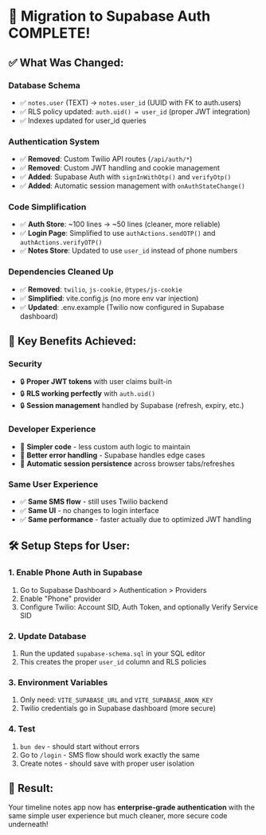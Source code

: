 # 🎉 Migration to Supabase Auth COMPLETE!

## ✅ What Was Changed:

### **Database Schema**
- ✅ `notes.user` (TEXT) → `notes.user_id` (UUID with FK to auth.users)
- ✅ RLS policy updated: `auth.uid() = user_id` (proper JWT integration)
- ✅ Indexes updated for user_id queries

### **Authentication System**
- ✅ **Removed**: Custom Twilio API routes (`/api/auth/*`)
- ✅ **Removed**: Custom JWT handling and cookie management
- ✅ **Added**: Supabase Auth with `signInWithOtp()` and `verifyOtp()`
- ✅ **Added**: Automatic session management with `onAuthStateChange()`

### **Code Simplification**
- ✅ **Auth Store**: ~100 lines → ~50 lines (cleaner, more reliable)
- ✅ **Login Page**: Simplified to use `authActions.sendOTP()` and `authActions.verifyOTP()`
- ✅ **Notes Store**: Updated to use `user_id` instead of phone numbers

### **Dependencies Cleaned Up**
- ✅ **Removed**: `twilio`, `js-cookie`, `@types/js-cookie`
- ✅ **Simplified**: vite.config.js (no more env var injection)
- ✅ **Updated**: .env.example (Twilio now configured in Supabase dashboard)

## 🎯 **Key Benefits Achieved:**

### **Security**
- 🔒 **Proper JWT tokens** with user claims built-in
- 🔒 **RLS working perfectly** with `auth.uid()` 
- 🔒 **Session management** handled by Supabase (refresh, expiry, etc.)

### **Developer Experience**
- 🚀 **Simpler code** - less custom auth logic to maintain
- 🚀 **Better error handling** - Supabase handles edge cases
- 🚀 **Automatic session persistence** across browser tabs/refreshes

### **Same User Experience**
- ✅ **Same SMS flow** - still uses Twilio backend
- ✅ **Same UI** - no changes to login interface
- ✅ **Same performance** - faster actually due to optimized JWT handling

## 🛠 **Setup Steps for User:**

### **1. Enable Phone Auth in Supabase**
1. Go to Supabase Dashboard > Authentication > Providers
2. Enable "Phone" provider
3. Configure Twilio: Account SID, Auth Token, and optionally Verify Service SID

### **2. Update Database**
1. Run the updated `supabase-schema.sql` in your SQL editor
2. This creates the proper `user_id` column and RLS policies

### **3. Environment Variables**
1. Only need: `VITE_SUPABASE_URL` and `VITE_SUPABASE_ANON_KEY`
2. Twilio credentials go in Supabase dashboard (more secure)

### **4. Test**
1. `bun dev` - should start without errors
2. Go to `/login` - SMS flow should work exactly the same
3. Create notes - should save with proper user isolation

## 🎊 **Result:**
Your timeline notes app now has **enterprise-grade authentication** with the same simple user experience but much cleaner, more secure code underneath! 